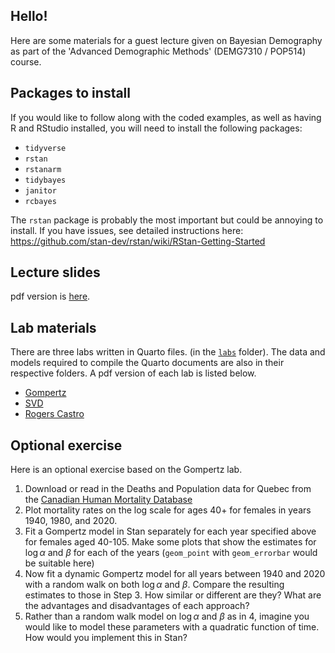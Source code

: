 ## Hello!

Here are some materials for a guest lecture given on Bayesian Demography as part of the 'Advanced Demographic Methods' (DEMG7310 / POP514) course. 

## Packages to install

If you would like to follow along with the coded examples, as well as having R and RStudio installed, you will need to install the following packages:

- `tidyverse`
- `rstan`
- `rstanarm`
- `tidybayes`
- `janitor`
- `rcbayes`

The `rstan` package is probably the most important but could be annoying to install. If you have issues, see detailed instructions here: https://github.com/stan-dev/rstan/wiki/RStan-Getting-Started

## Lecture slides

pdf version is [here](https://github.com/MJAlexander/bayesian-demography-lecture/blob/main/slides/bayes_slides.pdf).

## Lab materials

There are three labs written in Quarto files. (in the [`labs`](https://github.com/MJAlexander/bayesian-demography-lecture/tree/main/labs) folder). The data and models required to compile the Quarto documents are also in their respective folders. A pdf version of each lab is listed below. 

- [Gompertz](https://github.com/MJAlexander/bayesian-demography-lecture/blob/main/labs/gompertz.pdf)
- [SVD](https://github.com/MJAlexander/bayesian-demography-lecture/blob/main/labs/svd.pdf)
- [Rogers Castro](https://github.com/MJAlexander/bayesian-demography-lecture/blob/main/labs/rogers_castro.pdf)

## Optional exercise

Here is an optional exercise based on the Gompertz lab. 

1. Download or read in the Deaths and Population data for Quebec from the [Canadian Human Mortality Database](http://www.bdlc.umontreal.ca/chmd/)
2. Plot mortality rates on the log scale for ages 40+ for females in years 1940, 1980, and 2020.
3. Fit a Gompertz model in Stan separately for each year specified above for females aged 40-105. Make some plots that show the estimates for $\log \alpha$ and $\beta$ for each of the years (`geom_point` with `geom_errorbar` would be suitable here)
4. Now fit a dynamic Gompertz model for all years between 1940 and 2020 with a random walk on both $\log \alpha$ and $\beta$. Compare the resulting estimates to those in Step 3. How similar or different are they? What are the advantages and disadvantages of each approach?
5. Rather than a random walk model on $\log \alpha$ and $\beta$ as in 4, imagine you would like to model these parameters with a quadratic function of time. How would you implement this in Stan?
